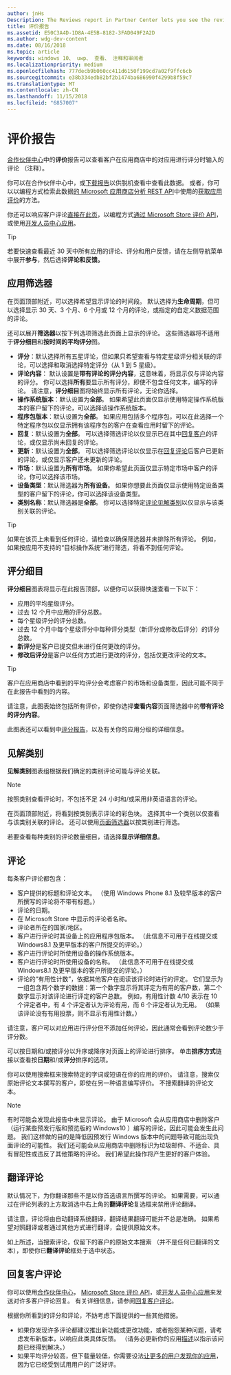 ```yaml
---
author: jnHs
Description: The Reviews report in Partner Center lets you see the reviews (comments) that customers entered when rating your app in the Store.
title: 评价报告
ms.assetid: E50C3A4D-1D8A-4E5B-8182-3FAD049F2A2D
ms.author: wdg-dev-content
ms.date: 08/16/2018
ms.topic: article
keywords: windows 10、 uwp、 查看、 注释和审阅者
ms.localizationpriority: medium
ms.openlocfilehash: 777decb9b060cc411d6150f199cd7a02f9ffc6cb
ms.sourcegitcommit: e38b334edb82bf2b1474ba686990f4299b8f59c7
ms.translationtype: MT
ms.contentlocale: zh-CN
ms.lasthandoff: 11/15/2018
ms.locfileid: "6857007"
---
```

# <a name="reviews-report"></a>评价报告


[合作伙伴中心](https://partner.microsoft.com/dashboard)中的**评价**报告可以查看客户在应用商店中的对应用进行评分时输入的评论 （注释）。

你可以在合作伙伴中心中，或[下载报告](download-analytic-reports.md)以供脱机查看中查看此数据。 或者，你可以以编程方式检索此数据[的 Microsoft 应用商店分析 REST API](../monetize/access-analytics-data-using-windows-store-services.md)中使用的[获取应用评价](../monetize/get-app-reviews.md)的方法。

你还可以响应客户评论[直接在此页](respond-to-customer-reviews.md)，以编程方式[通过 Microsoft Store 评价 API](../monetize/submit-responses-to-app-reviews.md)，或使用[开发人员中心应用](https://www.microsoft.com/store/apps/dev-center/9nblggh4r5ws)。

> [!TIP]
> 若要快速查看最近 30 天中所有应用的评论、评分和用户反馈，请在左侧导航菜单中展开**参与**，然后选择**评论和反馈。** 


## <a name="apply-filters"></a>应用筛选器

在页面顶部附近，可以选择希望显示评论的时间段。 默认选择为**生命周期**，但可以选择显示 30 天、3 个月、6 个月或 12 个月的评论，或指定的自定义数据范围的评论。

还可以展开**筛选器**以按下列选项筛选此页面上显示的评论。 这些筛选器将不适用于**评分细目**和**按时间的平均评分**图。

-   **评分**：默认选择所有五星评论，但如果只希望查看与特定星级评分相关联的评论，可以选择和取消选择特定评分（从 1 到 5 星级）。
- **评论内容**： 默认设置是**带有评论的评分内容**，这意味着，将显示仅与评论内容的评分。 你可以选择**所有**要显示所有评分，即使不包含任何文本，编写的评论。 请注意，**评分细目**图将始终显示所有评论，无论你选择。
-   **操作系统版本**：默认设置为**全部**。 如果希望此页面仅显示使用特定操作系统版本的客户留下的评论，可以选择该操作系统版本。
-   **程序包版本**：默认设置为**全部**。 如果应用包括多个程序包，可以在此选择一个特定程序包以仅显示拥有该程序包的客户在查看应用时留下的评论。
-   **回复**：默认设置为**全部**。 可以选择筛选评论以仅显示已在其中[回复客户](respond-to-customer-reviews.md)的评论，或仅显示尚未回复的评论。
-   **更新**：默认设置为**全部**。 可以选择筛选评论以仅显示在[回复评论](respond-to-customer-reviews.md)后客户已更新的评论，或仅显示客户还未更新的评论。
-   **市场**：默认设置为**所有市场**。 如果你希望此页面仅显示特定市场中客户的评论，你可以选择该市场。
-   **设备类型**：默认筛选器为**所有设备**。 如果你想要此页面仅显示使用特定设备类型的客户留下的评论，你可以选择该设备类型。
-   **类别名称**：默认筛选器是**全部**。 你可以选择特定[评论见解类别](#review-insight-categories)以仅显示与该类别关联的评论。 

> [!TIP]
> 如果在该页上未看到任何评论，请检查以确保筛选器并未排除所有评论。 例如，如果按应用不支持的“目标操作系统”进行筛选，将看不到任何评论。


## <a name="ratings-breakdown"></a>评分细目

**评分细目**图表将显示在此报告顶部，以便你可以获得快速查看一下以下： 
- 应用的平均星级评分。
- 过去 12 个月中应用的评分总数。
- 每个星级评分的评分总数。
- 过去 12 个月中每个星级评分中每种评分类型（新评分或修改后评分）的评分总数。
 - **新评分**是客户已提交但未进行任何更改的评分。
 - **修改后评分**是客户以任何方式进行更改的评分，包括仅更改评论的文本。

> [!TIP]
> 客户在应用商店中看到的平均评分会考虑客户的市场和设备类型，因此可能不同于在此报告中看到的内容。

请注意，此图表始终包括所有评价，即使你选择**查看内容**页面筛选器中的**带有评论的评分内容**。

此图表还可以看到中[评分报告](ratings-report.md)，以及有关你的应用分级的详细信息。


<span id = "review-insight-categories" />

## <a name="insight-categories"></a>见解类别

**见解类别**图表组根据我们确定的类别评论可能与评论关联。

> [!NOTE]
> 按照类别查看评论时，不包括不足 24 小时和/或采用非英语语言的评论。

在页面顶部附近，将看到按类别表示评论的彩色块。 选择其中一个类别以仅查看与该类别关联的评论。 还可以使用[页面筛选器](#apply-filters)以按类别进行筛选。

若要查看每种类别的评论数量细目，请选择**显示详细信息**。 


## <a name="reviews"></a>评论

每条客户评论都包含：

-   客户提供的标题和评论文本。 （使用 Windows Phone 8.1 及较早版本的客户所撰写的评论将不带有标题。）
-   评论的日期。
-   在 Microsoft Store 中显示的评论者名称。
-   评论者所在的国家/地区。
-   客户进行评论时其设备上的应用程序包版本。 （此信息不可用于在线提交或 Windows8.1 及更早版本的客户所提交的评论。）
-   客户进行评论时所使用设备的操作系统版本。
-   客户进行评论时所使用设备的名称。 （此信息不可用于在线提交或 Windows8.1 及更早版本的客户所提交的评论。）
-   评论的“有用性计数”，依据其他客户在阅读该评论时进行的评定。 它们显示为一组包含两个数字的数据：第一个数字显示将其评定为有用的客户数，第二个数字显示对该评论进行评定的客户总数。 例如，有用性计数 4/10 表示在 10 个评定者中，有 4 个评定者认为评论有用，而 6 个评定者认为无用。 （如果该评论没有有用投票，则不显示有用性计数。）

请注意，客户可以对应用进行评分但不添加任何评论，因此通常会看到评论数少于评分数。

可以按日期和/或按评分以升序或降序对页面上的评论进行排序。 单击**排序方式**链接以查看按**日期**和/或**评分**排序的选项。

你可以使用搜索框来搜索特定的字词或短语在你的应用的评价。 请注意，搜索仅原始评论文本撰写的客户，即使在另一种语言编写评价。 不搜索翻译的评论文本。

> [!NOTE]
> 有时可能会发现此报告中未显示评论。 由于 Microsoft 会从应用商店中删除客户（运行某些预发行版和预览版的 Windows10 ）编写的评论，因此可能会发生此问题。 我们这样做的目的是降低因预发行 Windows 版本中的问题导致可能出现负面评论的可能性。 我们还可能会从应用商店中删除标识为垃圾邮件、不适合、具有冒犯性或违反了其他策略的评论。 我们希望此操作将产生更好的客户体验。


## <a name="translating-reviews"></a>翻译评论

默认情况下，为你翻译那些不是以你首选语言所撰写的评论。 如果需要，可以通过在评论列表的上方取消选中右上角的**翻译评论**复选框来禁用评论翻译。

请注意，评论将由自动翻译系统翻译，翻译结果翻译可能并不总是准确。 如果希望对照翻译或者通过其他方式进行翻译，会提供原始文本。

如上所述，当搜索评论，仅留下的客户的原始文本搜索 （并不是任何已翻译的文本），即使你已**翻译评论**框处于选中状态。


## <a name="responding-to-customer-reviews"></a>回复客户评论

你可以使用[合作伙伴中心](https://partner.microsoft.com/dashboard)， [Microsoft Store 评价 API](../monetize/submit-responses-to-app-reviews.md)，或[开发人员中心应用](https://www.microsoft.com/store/apps/dev-center/9nblggh4r5ws)来发送对许多客户评论回复。 有关详细信息，请参阅[回复客户评论](respond-to-customer-reviews.md)。

根据你所看到的评分和评论，不妨考虑下面提供的一些其他措施。

-   如果你发现许多评论都建议推出新功能或更改功能，或者抱怨某种问题，请考虑发布新版本，以响应此类具体反馈。 （请务必更新你的应用[描述](create-app-descriptions.md)以指示该问题已经得到解决。）
-   如果平均评分较高，但下载量较低，你需要设法[让更多的用户发现你的应用](attract-customers-and-promote-your-apps.md)，因为它已经受到试用用户的广泛好评。


 

 

 
